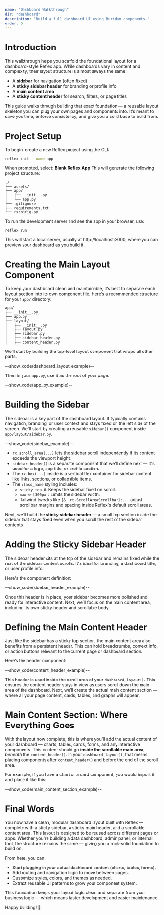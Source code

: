 ```yaml
---
name: "Dashboard Walkthrough"
dir: "dashboard"
description: "Build a full dashboard UI using Buridan components."
order: 5
---
```


# Introduction
This walkthrough helps you scaffold the foundational layout for a dashboard-style Reflex app. While dashboards vary in content and complexity, their layout structure is almost always the same:

- A **sidebar** for navigation (often fixed)
- A **sticky sidebar header** for branding or profile info
- A **main content area**
- A **sticky content header** for search, filters, or page titles

This guide walks through building that exact foundation — a reusable layout skeleton you can plug your own pages and components into. It’s meant to save you time, enforce consistency, and give you a solid base to build from.

# Project Setup

To begin, create a new Reflex project using the CLI:

```bash
reflex init --name app
```

When prompted, select: **Blank Reflex App**
This will generate the following project structure:

```text
./
├── assets/
├── app/
│   ├── __init__.py
│   └── app.py
├── .gitignore
├── requirements.txt
└── rxconfig.py
```

To run the development server and see the app in your browser, use:
```bash
reflex run
```

This will start a local server, usually at http://localhost:3000, where you can preview your dashboard as you build it.

# Creating the Main Layout Component

To keep your dashboard clean and maintainable, it’s best to separate each layout section into its own component file.
Here’s a recommended structure for your `app/` directory:

```text
app/
├── __init__.py
├── app.py
├── layout/
│   ├── __init__.py
│   ├── layout.py
│   ├── sidebar.py
│   ├── sidebar_header.py
│   ├── content_header.py

```

We’ll start by building the top-level layout component that wraps all other parts.

--show_code(dashboard_layout_example)--

Then in your `app.py`, use it as the root of your page:

--show_code(app_py_example)--

# Building the Sidebar

The sidebar is a key part of the dashboard layout. It typically contains navigation, branding, or user context and stays fixed on the left side of the screen. We'll start by creating a reusable `sidebar()` component inside `app/layout/sidebar.py`.

--show_code(sidebar_example)--

- `rx.scroll_area(...)` lets the sidebar scroll independently if its content exceeds the viewport height.
- `sidebar_header()` is a separate component that we'll define next — it's used for a logo, app title, or profile section.
- The `rx.box(...)` inside is a vertical flex container for sidebar content like links, sections, or collapsible items.
- The `class_name` styling includes:
  - `sticky top-0`: Keeps the sidebar fixed on scroll.
  - `max-w-[300px]`: Limits the sidebar width.
  - Tailwind tweaks like `[&_.rt-ScrollAreaScrollbar]:...` adjust scrollbar margins and spacing inside Reflex's default scroll areas.

Next, we’ll build the **sticky sidebar header** — a small top section inside the sidebar that stays fixed even when you scroll the rest of the sidebar contents.

# Adding the Sticky Sidebar Header

The sidebar header sits at the top of the sidebar and remains fixed while the rest of the sidebar content scrolls. It's ideal for branding, a dashboard title, or user profile info.

Here's the component definition:

--show_code(sidebar_header_example)--

Once this header is in place, your sidebar becomes more polished and ready for interactive content. Next, we’ll focus on the main content area, including its own sticky header and scrollable body.


# Defining the Main Content Header

Just like the sidebar has a sticky top section, the main content area also benefits from a persistent header. This can hold breadcrumbs, context info, or action buttons relevant to the current page or dashboard section.

Here’s the header component:

--show_code(content_header_example)--

This header is used inside the scroll area of your `dashboard_layout()`. This ensures the content header stays in view as users scroll down the main area of the dashboard. Next, we’ll create the actual main content section — where all your page content, cards, tables, and graphs will appear.

# Main Content Section: Where Everything Goes

With the layout now complete, this is where you’ll add the actual content of your dashboard — charts, tables, cards, forms, and any interactive components. This content should go **inside the scrollable main area**, *beneath* the `content_header()`. In your `dashboard_layout()`, that means placing components after `content_header()` and before the end of the scroll area.

For example, if you have a chart or a card component, you would import it and place it like this:

--show_code(main_content_section_example)--

# Final Words

You now have a clean, modular dashboard layout built with Reflex — complete with a sticky sidebar, a sticky main header, and a scrollable content area. This layout is designed to be reused across different pages or apps. Whether you're building a data dashboard, admin panel, or internal tool, the structure remains the same — giving you a rock-solid foundation to build on.

From here, you can:

- Start plugging in your actual dashboard content (charts, tables, forms).
- Add routing and navigation logic to move between pages.
- Customize styles, colors, and themes as needed.
- Extract reusable UI patterns to grow your component system.

This foundation keeps your layout logic clean and separate from your business logic — which means faster development and easier maintenance.

Happy building! 🚀
